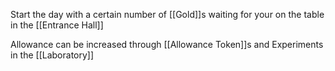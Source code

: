 Start the day with a certain number of [[Gold]]s waiting for your on the table in the [[Entrance Hall]]

Allowance can be increased through [[Allowance Token]]s and Experiments in the [[Laboratory]]